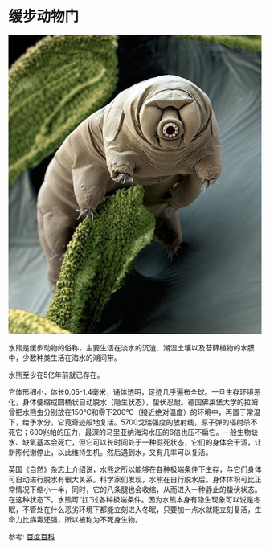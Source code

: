 # 缓步动物门

![](01.jpg)

水熊是缓步动物的俗称，主要生活在淡水的沉渣、潮湿土壤以及苔藓植物的水膜中，少数种类生活在海水的潮间带。

水熊至少在5亿年前就已存在。

它体形细小，体长0.05-1.4毫米，通体透明，足迹几乎遍布全球。一旦生存环境恶化，身体便缩成圆桶状自动脱水（隐生状态），蛰伏忍耐。德国佛莱堡大学的拉姆曾把水熊虫分别放在150℃和零下200℃（接近绝对温度）的环境中，再置于常温下，给予水分，它竟奇迹般地复活。5700戈瑞强度的放射线，原子弹的辐射杀不死它；600兆帕的压力，最深的马里亚纳海沟水压的6倍也压不扁它。一般生物缺水、缺氧基本会死亡，但它可以长时间处于一种假死状态，它们的身体会干涸，让新陈代谢停止，以此维持生机。然后遇到水，又有几率可以复活。

英国《自然》杂志上介绍说，水熊之所以能够在各种极端条件下生存，与它们身体可自动进行脱水有很大关系。科学家们发现，水熊在自行脱水后。身体体积可比正常情况下缩小一半，同时，它的八条腿也会收缩，从而进入一种静止的蛰伏状态。在这种状态下。水熊可“扛”过各种极端条件。因为水熊本身有隐生现象可以说是冬眠，不管处在什么恶劣环境下都能立刻进入冬眠，只要加一点水就能立刻复活，生命力比病毒还强，所以被称为不死身生物。

参考: [百度百科](https://baike.baidu.com/item/%E6%B0%B4%E7%86%8A?fromtitle=%E6%B0%B4%E7%86%8A%E8%99%AB&fromid=8145341&fromModule=lemma_search-box)

